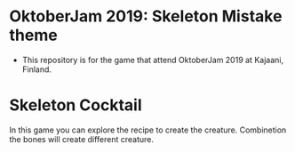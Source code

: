 # OktoberJam 2019: Skeleton Mistake theme
- This repository is for the game that attend OktoberJam 2019 at Kajaani, Finland.

# Skeleton Cocktail
In this game you can explore the recipe to create the creature. Combinetion the bones will create different creature.
